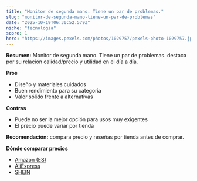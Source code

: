 ```yaml
---
title: "Monitor de segunda mano. Tiene un par de problemas."
slug: "monitor-de-segunda-mano-tiene-un-par-de-problemas"
date: "2025-10-19T06:30:52.579Z"
niche: "tecnologia"
score: 1
hero: "https://images.pexels.com/photos/1029757/pexels-photo-1029757.jpeg?auto=compress&cs=tinysrgb&fit=crop&h=627&w=1200&auto=compress&cs=tinysrgb&w=1200&h=675&fit=crop"
---
```


**Resumen:** Monitor de segunda mano. Tiene un par de problemas. destaca por su relación calidad/precio y utilidad en el día a día.

**Pros**
- Diseño y materiales cuidados
- Buen rendimiento para su categoría
- Valor sólido frente a alternativas

**Contras**
- Puede no ser la mejor opción para usos muy exigentes
- El precio puede variar por tienda

**Recomendación:** compara precio y reseñas por tienda antes de comprar.

**Dónde comparar precios**
- [Amazon (ES)](https://www.amazon.es/s?k=Monitor%20de%20segunda%20mano.%20Tiene%20un%20par%20de%20problemas.&tag=teknovashop25-21)
- [AliExpress](https://www.aliexpress.com/wholesale?SearchText=Monitor%20de%20segunda%20mano.%20Tiene%20un%20par%20de%20problemas.)
- [SHEIN](https://www.shein.com/pdsearch/Monitor%20de%20segunda%20mano.%20Tiene%20un%20par%20de%20problemas.)